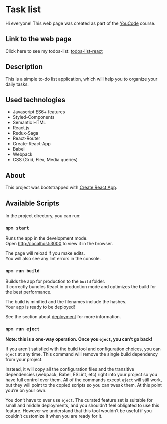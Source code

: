 # Task list

Hi everyone!
This web page was created as part of the [YouCode](https://youcode.pl/frontend-developer-od-podstaw/) course.
## Link to the web page

Click here to see my todos-list: [todos-list-react](https://piotrekbrzegowy.github.io/todos-list-react/)

## Description

This is a simple to-do list application, which will help you to organize your daily tasks.


## Used technologies

- Javascript ES6+ features
- Styled-Components
- Semantic HTML
- React.js
- Redux-Saga
- React-Router
- Create-React-App
- Babel
- Webpack
- CSS (Grid, Flex, Media queries)
## About
This project was bootstrapped with [Create React App](https://github.com/facebook/create-react-app).

## Available Scripts

In the project directory, you can run:

### `npm start`

Runs the app in the development mode.\
Open [http://localhost:3000](http://localhost:3000) to view it in the browser.

The page will reload if you make edits.\
You will also see any lint errors in the console.
### `npm run build`

Builds the app for production to the `build` folder.\
It correctly bundles React in production mode and optimizes the build for the best performance.

The build is minified and the filenames include the hashes.\
Your app is ready to be deployed!

See the section about [deployment](https://facebook.github.io/create-react-app/docs/deployment) for more information.

### `npm run eject`

**Note: this is a one-way operation. Once you `eject`, you can’t go back!**

If you aren’t satisfied with the build tool and configuration choices, you can `eject` at any time. This command will remove the single build dependency from your project.

Instead, it will copy all the configuration files and the transitive dependencies (webpack, Babel, ESLint, etc) right into your project so you have full control over them. All of the commands except `eject` will still work, but they will point to the copied scripts so you can tweak them. At this point you’re on your own.

You don’t have to ever use `eject`. The curated feature set is suitable for small and middle deployments, and you shouldn’t feel obligated to use this feature. However we understand that this tool wouldn’t be useful if you couldn’t customize it when you are ready for it.
